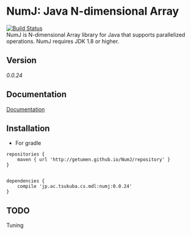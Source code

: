 # NumJ:  Java N-dimensional Array 
[![Build Status](https://travis-ci.org/getumen/NumJ.svg?branch=master)](https://travis-ci.org/getumen/NumJ)  
NumJ is N-dimensional Array library for Java that supports parallelized operations.
NumJ requires JDK 1.8 or higher.

## Version
*0.0.24*

## Documentation
[Documentation](https://getumen.github.io/NumJ/doc)

## Installation

- For gradle  

```$gradle
repositories {
    maven { url 'http://getumen.github.io/NumJ/repository' }
}


dependencies {
    compile 'jp.ac.tsukuba.cs.mdl:numj:0.0.24'
}

```  

## TODO
Tuning